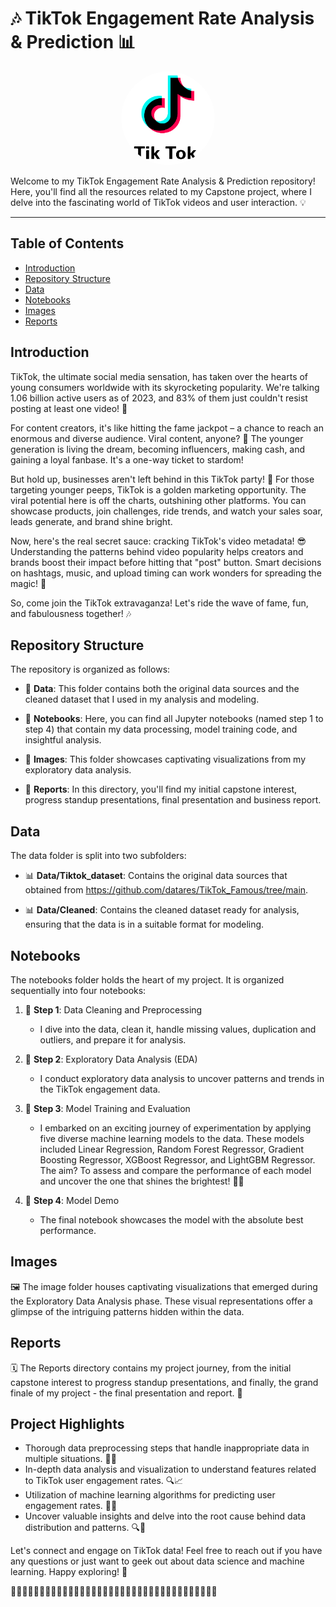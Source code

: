 # 🎶 TikTok Engagement Rate Analysis & Prediction 📊

<div style="text-align:center;">
  <img src="Images/TikTok_Logo.png" alt="TikTok Logo" style="width: 150px; height: 150px; border-radius: 50%;">
</div>


Welcome to my TikTok Engagement Rate Analysis & Prediction repository! 
Here, you'll find all the resources related to my Capstone project, where I delve into the fascinating world of TikTok videos and user interaction. 💡

---

## Table of Contents

- [Introduction](#introduction)
- [Repository Structure](#repository-structure)
- [Data](#data)
- [Notebooks](#notebooks)
- [Images](#images)
- [Reports](#reports)

## Introduction

TikTok, the ultimate social media sensation, has taken over the hearts of young consumers worldwide with its skyrocketing popularity. We're talking 1.06 billion active users as of 2023, and 83% of them just couldn't resist posting at least one video! 🌟

For content creators, it's like hitting the fame jackpot – a chance to reach an enormous and diverse audience. Viral content, anyone? 🚀 The younger generation is living the dream, becoming influencers, making cash, and gaining a loyal fanbase. It's a one-way ticket to stardom!

But hold up, businesses aren't left behind in this TikTok party! 🎉 For those targeting younger peeps, TikTok is a golden marketing opportunity. The viral potential here is off the charts, outshining other platforms. You can showcase products, join challenges, ride trends, and watch your sales soar, leads generate, and brand shine bright.

Now, here's the real secret sauce: cracking TikTok's video metadata! 😎 Understanding the patterns behind video popularity helps creators and brands boost their impact before hitting that "post" button. Smart decisions on hashtags, music, and upload timing can work wonders for spreading the magic! 🌈

So, come join the TikTok extravaganza! Let's ride the wave of fame, fun, and fabulousness together! 🎶

## Repository Structure

The repository is organized as follows:

- 📁 **Data**: This folder contains both the original data sources and the cleaned dataset that I used in my analysis and modeling.

- 📁 **Notebooks**: Here, you can find all Jupyter notebooks (named step 1 to step 4) that contain my data processing, model training code, and insightful analysis.

- 📁 **Images**: This folder showcases captivating visualizations from my exploratory data analysis.

- 📁 **Reports**: In this directory, you'll find my initial capstone interest, progress standup presentations, final presentation and business report.

## Data

The data folder is split into two subfolders:

- 📊 **Data/Tiktok_dataset**: Contains the original data sources that obtained from https://github.com/datares/TikTok_Famous/tree/main.

- 📊 **Data/Cleaned**: Contains the cleaned dataset ready for analysis, ensuring that the data is in a suitable format for modeling.

## Notebooks

The notebooks folder holds the heart of my project. It is organized sequentially into four notebooks:

1. 📔 **Step 1**: Data Cleaning and Preprocessing
   - I dive into the data, clean it, handle missing values, duplication and outliers, and prepare it for analysis.

2. 📔 **Step 2**: Exploratory Data Analysis (EDA)
   - I conduct exploratory data analysis to uncover patterns and trends in the TikTok engagement data.

3. 📔 **Step 3**: Model Training and Evaluation
   - I embarked on an exciting journey of experimentation by applying five diverse machine learning models to the data. These models included Linear Regression, Random Forest Regressor, Gradient Boosting Regressor, XGBoost Regressor, and LightGBM Regressor. The aim? To assess and compare the performance of each model and uncover the one that shines the brightest! 🌟🚀

4. 📔 **Step 4**: Model Demo
   - The final notebook showcases the model with the absolute best performance.

## Images

🖼️ The image folder houses captivating visualizations that emerged during the Exploratory Data Analysis phase. These visual representations offer a glimpse of the intriguing patterns hidden within the data.

## Reports

🗓️ The Reports directory contains my project journey, from the initial capstone interest to progress standup presentations, and finally, the grand finale of my project - the final presentation and report. 🎤

## Project Highlights

- Thorough data preprocessing steps that handle inappropriate data in multiple situations. 🧹✨
- In-depth data analysis and visualization to understand features related to TikTok user engagement rates. 🔍📈
- Utilization of machine learning algorithms for predicting user engagement rates. 🚀🎯
- Uncover valuable insights and delve into the root cause behind data distribution and patterns. 🔍🌿



Let's connect and engage on TikTok data! Feel free to reach out if you have any questions or just want to geek out about data science and machine learning. Happy exploring! 🚀

🎉🎉🎉🎉🎉🎉🎉🎉🎉🎉🎉🎉🎉🎉🎉🎉🎉🎉🎉🎉🎉🎉🎉🎉🎉🎉🎉🎉🎉🎉🎉🎉🎉🎉🎉🎉

